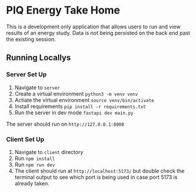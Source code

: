 
# PIQ Energy Take Home 
This is a development only application that allows users to run and view results of an energy study. Data is not being persisted on the back end past the existing session.

## Running Locallys

### Server Set Up
 1. Navigate to `server` 
 2. Create a virtual environment `python3 -m venv venv`
 3. Actiate the virtual environment `source venv/bin/activate`
 4. Install requirements `pip install -r requirements.txt`
 5. Run the server in dev mode `fastapi dev main.py `

The server should run on `http://127.0.0.1:8000`


### Client Set Up 
1. Navigate to `client` directory 
2. Run `npm install`
3. Run `npm run dev` 
4. The client should run at `http://localhost:5173/` but double check the terminal output to see which port is being used in case port 5173 is already taken. 



